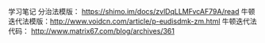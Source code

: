 学习笔记
分治法模版： https://shimo.im/docs/zvlDqLLMFvcAF79A/read
牛顿迭代法模版：http://www.voidcn.com/article/p-eudisdmk-zm.html
牛顿迭代法代码： http://www.matrix67.com/blog/archives/361